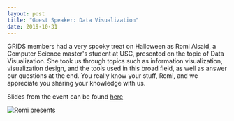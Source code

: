 ```yaml
---
layout: post
title: "Guest Speaker: Data Visualization"
date: 2019-10-31
---
```


GRIDS members had a very spooky treat on Halloween as Romi Alsaid, a Computer Science master's student at USC, presented on the topic of Data Visualization. She took us through topics such as information visualization, visualization design, and the tools used in this broad field, as well as answer our questions at the end. You really know your stuff, Romi, and we appreciate you sharing your knowledge with us.

Slides from the event can be found [here](https://docs.google.com/presentation/d/1ZEIZYHL9o-AULcXjdQuS4adB2LhlUQsM3IiH-6uLw3Q/ "Data Visualization")

![Romi presents](/assets/img/blog/2019-10-31-speaker-visualization/data-viz.jpg "Romi presents")